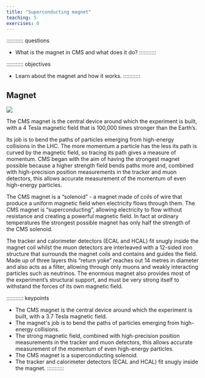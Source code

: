 ```yaml
---
title: "Superconducting magnet"
teaching: 5
exercises: 0
---
```


::::::::::: questions
- What is the magnet in CMS and what does it do?
:::::::::::

::::::::::: objectives
- Learn about the magnet and how it works.
:::::::::::


## Magnet

![](../fig/cms_solenoid.png)

The CMS magnet is the central device around which the experiment is built, with a 4 Tesla magnetic field that is 100,000 times stronger than the Earth’s.

Its job is to bend the paths of particles emerging from high-energy collisions in the LHC. The more momentum a particle has the less its path is curved by the magnetic field, so tracing its path gives a measure of momentum. CMS began with the aim of having the strongest magnet possible because a higher strength field bends paths more and, combined with high-precision position measurements in the tracker and muon detectors, this allows accurate measurement of the momentum of even high-energy particles.

The CMS magnet is a “solenoid” - a magnet made of coils of wire that produce a uniform magnetic field when electricity flows through them. The CMS magnet is “superconducting”, allowing electricity to flow without resistance and creating a powerful magnetic field. In fact at ordinary temperatures the strongest possible magnet has only half the strength of the CMS solenoid.

The tracker and calorimeter detectors (ECAL and HCAL) fit snugly inside the magnet coil whilst the muon detectors are interleaved with a 12-sided iron structure that surrounds the magnet coils and contains and guides the field. Made up of three layers this “return yoke” reaches out 14 metres in diameter and also acts as a filter, allowing through only muons and weakly interacting particles such as neutrinos. The enormous magnet also provides most of the experiment’s structural support, and must be very strong itself to withstand the forces of its own magnetic field.


::::::::::: keypoints
- The CMS magnet is the central device around which the experiment is built, with a 3.7 Tesla magnetic field.
- The magnet's job is to bend the paths of particles emerging from high-energy collisions.
- The strong magnetic field, combined with high-precision position measurements in the tracker and muon detectors, this allows accurate measurement of the momentum of even high-energy particles.
- The CMS magnet is a superconducting solenoid.
- The tracker and calorimeter detectors (ECAL and HCAL) fit snugly inside the magnet.
:::::::::::
